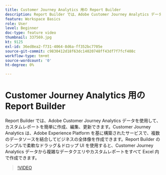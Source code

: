 ```yaml
---
title: Customer Journey Analytics 用の Report Builder
description: Report Builder では、Adobe Customer Journey Analytics データを使用して、カスタムレポートを簡単に作成、編集、更新できます。Customer Journey Analytics は、Adobe Experience Platform を基に構築されたサービスで、複数のデータソースを結合してビジネスの全体像を作成できます。Report Builder のシンプルで柔軟なドラッグ＆ドロップ UI を使用すると、Customer Journey Analytics データから複雑なデータクエリやカスタムレポートをすべて Excel 内で作成できます。
feature: Workspace Basics
role: User
level: Beginner
doc-type: feature video
thumbnail: 337569.jpg
kt: 9125
exl-id: 36ed8ea2-f731-4064-8d6a-ff352bc7705e
source-git-commit: c9830412d18f63dc14020748ff43df7f7fcf408c
workflow-type: tm+mt
source-wordcount: '0'
ht-degree: 0%

---
```


# Customer Journey Analytics 用の Report Builder

Report Builder では、Adobe Customer Journey Analytics データを使用して、カスタムレポートを簡単に作成、編集、更新できます。Customer Journey Analytics は、Adobe Experience Platform を基に構築されたサービスで、複数のデータソースを結合してビジネスの全体像を作成できます。Report Builder のシンプルで柔軟なドラッグ＆ドロップ UI を使用すると、Customer Journey Analytics データから複雑なデータクエリやカスタムレポートをすべて Excel 内で作成できます。


>[!VIDEO](https://video.tv.adobe.com/v/337569/?quality=12&learn=on)

